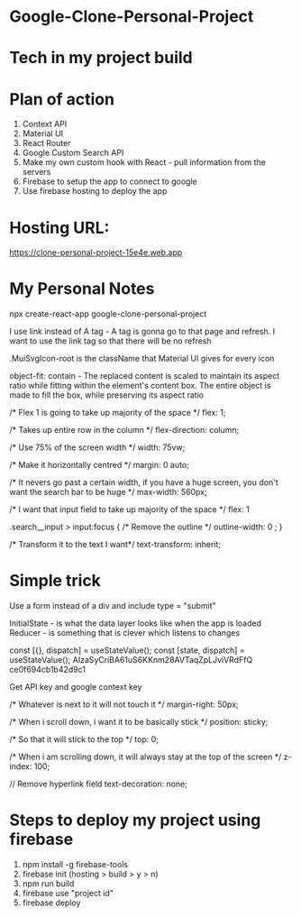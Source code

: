 # Google-Clone-Personal-Project

# Tech in my project build

# Plan of action

1) Context API
2) Material UI
3) React Router
4) Google Custom Search API
5) Make my own custom hook with React - pull information from the servers
6) Firebase to setup the app to connect to google
7) Use firebase hosting to deploy the app

# Hosting URL: 
https://clone-personal-project-15e4e.web.app

# My Personal Notes

npx create-react-app google-clone-personal-project

I use link instead of A tag - A tag is gonna go to that page and refresh. I want to use the link tag so that there will be no refresh

.MuiSvgIcon-root is the className that Material UI gives for every icon

object-fit: contain - The replaced content is scaled to maintain its aspect ratio while fitting within the element's content box. The entire object is made to fill the box, while preserving its aspect ratio

/* Flex 1 is going to take up majority of the space */
flex: 1;

/* Takes up entire row in the column */
flex-direction: column;

/* Use 75% of the screen width */
width: 75vw;

/* Make it horizontally centred */
margin: 0 auto;

/* It nevers go past a certain width, if you have a 
huge screen, you don't want the search bar to be huge  */
max-width: 560px;

/* I want that input field to take up majority of the space */
flex: 1

.search__input > input:focus {
/* Remove the outline  */
outline-width: 0 ;
}

/* Transform it to the text I want*/
text-transform: inherit;

# Simple trick 
Use a form instead of a div and include type = "submit"

InitialState - is what the data layer looks like when the app is loaded
Reducer - is something that is clever which listens to changes

const [{}, dispatch] = useStateValue();
const [state, dispatch] = useStateValue();
AIzaSyCriBA61uS6KKnm28AVTaqZpLJviVRdFfQ
ce0f694cb1b42d9c1

Get API key and google context key

/* Whatever is next to it will not touch it */
margin-right: 50px;


/* When i scroll down, i want it to be basically stick  */
    position: sticky;

/* So that it will stick to the top */
top: 0;

/* When i am scrolling down, it will always stay at the top 
    of the screen */
z-index: 100;

// Remove hyperlink field
text-decoration: none;

# Steps to deploy my project using firebase

1) npm install -g firebase-tools
2) firebase init (hosting > build > y > n)
3) npm run build
4) firebase use "project id"
5) firebase deploy






